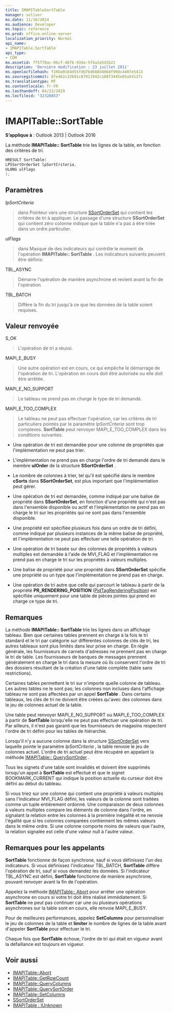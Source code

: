 ```yaml
---
title: IMAPITableSortTable
manager: soliver
ms.date: 11/16/2014
ms.audience: Developer
ms.topic: reference
ms.prod: office-online-server
localization_priority: Normal
api_name:
- IMAPITable.SortTable
api_type:
- COM
ms.assetid: ff5f78ac-06cf-46fb-93da-5f4a3a5d1b22
description: 'Dernière modification : 23 juillet 2011'
ms.openlocfilehash: f16ba9164d55fdb7bd688d4068f99dc4407e5413
ms.sourcegitcommit: 8fe462c32b91c87911942c188f3445e85a54137c
ms.translationtype: MT
ms.contentlocale: fr-FR
ms.lasthandoff: 04/23/2019
ms.locfileid: "32328853"
---
```

# <a name="imapitablesorttable"></a>IMAPITable::SortTable

**S’applique à** : Outlook 2013 | Outlook 2016 
  
La méthode **IMAPITable:: SortTable** trie les lignes de la table, en fonction des critères de tri. 
  
```cpp
HRESULT SortTable(
LPSSortOrderSet lpSortCriteria,
ULONG ulFlags
);
```

## <a name="parameters"></a>Paramètres

_lpSortCriteria_
  
> dans Pointeur vers une structure [SSortOrderSet](ssortorderset.md) qui contient les critères de tri à appliquer. Le passage d'une structure **SSortOrderSet** qui contient zéro colonne indique que la table n'a pas à être triée dans un ordre particulier. 
    
_ulFlags_
  
> dans Masque de des indicateurs qui contrôle le moment de l'opération **IMAPITable:: SortTable** . Les indicateurs suivants peuvent être définis: 
    
TBL_ASYNC 
  
> Démarre l'opération de manière asynchrone et revient avant la fin de l'opération.
    
TBL_BATCH 
  
> Diffère la fin du tri jusqu'à ce que les données de la table soient requises.
    
## <a name="return-value"></a>Valeur renvoyée

S_OK 
  
> L'opération de tri a réussi.
    
MAPI_E_BUSY 
  
> Une autre opération est en cours, ce qui empêche le démarrage de l'opération de tri. L'opération en cours doit être autorisée ou elle doit être arrêtée.
    
MAPI_E_NO_SUPPORT 
  
> Le tableau ne prend pas en charge le type de tri demandé.
    
MAPI_E_TOO_COMPLEX 
  
> Le tableau ne peut pas effectuer l'opération, car les critères de tri particuliers pointés par le paramètre _lpSortCriteria_ sont trop complexes. **SortTable** peut renvoyer MAPI_E_TOO_COMPLEX dans les conditions suivantes. 
    
   - Une opération de tri est demandée pour une colonne de propriétés que l'implémentation ne peut pas trier.
    
   - L'implémentation ne prend pas en charge l'ordre de tri demandé dans le membre **ulOrder** de la structure **SSortOrderSet** . 
    
   - Le nombre de colonnes à trier, tel qu'il est spécifié dans le membre **cSorts** dans **SSortOrderSet**, est plus important que l'implémentation peut gérer.
    
   - Une opération de tri est demandée, comme indiqué par une balise de propriété dans **SSortOrderSet**, en fonction d'une propriété qui n'est pas dans l'ensemble disponible ou actif et l'implémentation ne prend pas en charge le tri sur les propriétés qui ne sont pas dans l'ensemble disponible.
    
   - Une propriété est spécifiée plusieurs fois dans un ordre de tri défini, comme indiqué par plusieurs instances de la même balise de propriété, et l'implémentation ne peut pas effectuer une telle opération de tri.
    
   - Une opération de tri basée sur des colonnes de propriétés à valeurs multiples est demandée à l'aide de MVI_FLAG et l'implémentation ne prend pas en charge le tri sur les propriétés à valeurs multiples. 
    
   - Une balise de propriété pour une propriété dans **SSortOrderSet** spécifie une propriété ou un type que l'implémentation ne prend pas en charge. 
    
   - Une opération de tri autre que celle qui parcourt le tableau à partir de la propriété **PR_RENDERING_POSITION** ([PidTagRenderingPosition](pidtagrenderingposition-canonical-property.md)) est spécifiée uniquement pour une table de pièces jointes qui prend en charge ce type de tri.
    
## <a name="remarks"></a>Remarques

La méthode **IMAPITable:: SortTable** trie les lignes dans un affichage tableau. Bien que certaines tables prennent en charge à la fois le tri standard et le tri par catégorie sur différentes colonnes de clés de tri, les autres tableaux sont plus limités dans leur prise en charge. En règle générale, les fournisseurs de carnets d'adresses ne prennent pas en charge le tri de table. Les fournisseurs de banques de messages prennent généralement en charge le tri dans la mesure où ils conservent l'ordre de tri des dossiers résultant de la création d'une table complète (table sans restrictions). 
  
Certaines tables permettent le tri sur n'importe quelle colonne de tableau. Les autres tables ne le sont pas; les colonnes non incluses dans l'affichage tableau ne sont pas affectées par un appel **SortTable** . Dans certains tableaux, les clés de tri ne doivent être créées qu'avec des colonnes dans le jeu de colonnes actuel de la table. 
  
Une table peut renvoyer MAPI_E_NO_SUPPORT ou MAPI_E_TOO_COMPLEX à partir de **SortTable** lorsqu'elle ne peut pas effectuer une opération de tri. Par ailleurs, il n'est pas garanti que les fournisseurs de magasins respectent l'ordre de tri défini pour les tables de hiérarchie. 
  
Lorsqu'il n'y a aucune colonne dans la structure [SSortOrderSet](ssortorderset.md) vers laquelle pointe le paramètre _lpSortCriteria_ , la table renvoie le jeu de colonnes actuel. L'ordre de tri actuel peut être récupéré en appelant la méthode [IMAPITable:: QuerySortOrder](imapitable-querysortorder.md) . 
  
Tous les signets d'une table sont invalidés et doivent être supprimés lorsqu'un appel à **SortTable** est effectué et que le signet BOOKMARK_CURRENT qui indique la position actuelle du curseur doit être défini au début du tableau. 
  
Si vous triez sur une colonne qui contient une propriété à valeurs multiples sans l'indicateur MVI_FLAG défini, les valeurs de la colonne sont traitées comme un tuple entièrement ordonné. Une comparaison de deux colonnes à valeurs multiples compare les éléments de colonne dans l'ordre, en signalant la relation entre les colonnes à la première inégalité et ne renvoie l'égalité que si les colonnes comparées contiennent les mêmes valeurs dans le même ordre. Si une colonne comporte moins de valeurs que l'autre, la relation signalée est celle d'une valeur null à l'autre valeur.
  
## <a name="notes-to-callers"></a>Remarques pour les appelants

**SortTable** fonctionne de façon synchrone, sauf si vous définissez l'un des indicateurs. Si vous définissez l'indicateur TBL_BATCH, **SortTable** diffère l'opération de tri, sauf si vous demandez les données. Si l'indicateur TBL_ASYNC est défini, **SortTable** fonctionne de manière asynchrone, pouvant renvoyer avant la fin de l'opération. 
  
Appelez la méthode [IMAPITable:: Abort](imapitable-abort.md) pour arrêter une opération asynchrone en cours si votre tri doit être réalisé immédiatement. Si **SortTable** ne peut pas continuer car une ou plusieurs opérations asynchrones sur la table sont en cours, elle renvoie MAPI_E_BUSY. 
  
Pour de meilleures performances, appelez **SetColumns** pour personnaliser le jeu de colonnes de la table et **limiter** le nombre de lignes de la table avant d'appeler **SortTable** pour effectuer le tri. 
  
Chaque fois que **SortTable** échoue, l'ordre de tri qui était en vigueur avant la défaillance est toujours en vigueur. 
  
## <a name="see-also"></a>Voir aussi

- [IMAPITable::Abort](imapitable-abort.md)
- [IMAPITable::GetRowCount](imapitable-getrowcount.md)
- [IMAPITable::QueryColumns](imapitable-querycolumns.md)
- [IMAPITable::QuerySortOrder](imapitable-querysortorder.md)
- [IMAPITable::SetColumns](imapitable-setcolumns.md)
- [SSortOrderSet](ssortorderset.md)
- [IMAPITable : IUnknown](imapitableiunknown.md)

